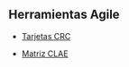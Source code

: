 
## Herramientas Agile


* [Tarjetas CRC](https://docs.google.com/spreadsheets/d/1_AioA3-ElzZdkDQ2yCkAYtOGr-BBEytPCCHAHyRvEHE/edit?usp=sharing)
 

* [Matriz CLAE](https://docs.google.com/spreadsheets/d/1EdXbvaYq9IpoC1t7Hxf6tg6MbkBn3osqDWKY1RRiQ3c/edit?usp=sharing)






















